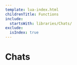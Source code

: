 ```yaml
---
template: lua-index.html
childrenTitle: Functions
include:
  startsWith: libraries/Chats/
exclude:
  isIndex: true
---
```


# Chats
